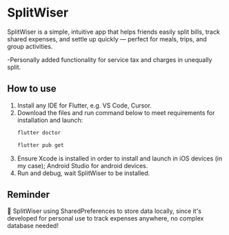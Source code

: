 # SplitWiser

SplitWiser is a simple, intuitive app that helps friends easily split bills, track shared expenses, and settle up quickly — perfect for meals, trips, and group activities.

-Personally added functionality for service tax and charges in unequally split.

## How to use
1. Install any IDE for Flutter, e.g. VS Code, Cursor.
2. Download the files and run command below to meet requirements for installation and launch:
    ```bash
   flutter doctor
   ```
    ```bash
   flutter pub get
   ```  
3. Ensure Xcode is installed in order to install and launch in iOS devices (in my case); Android Studio for android devices.
4. Run and debug, wait SplitWiser to be installed.

## Reminder
💾 SplitWiser using SharedPreferences to store data locally, since it's developed for personal use to track expenses anywhere, no complex database needed!

